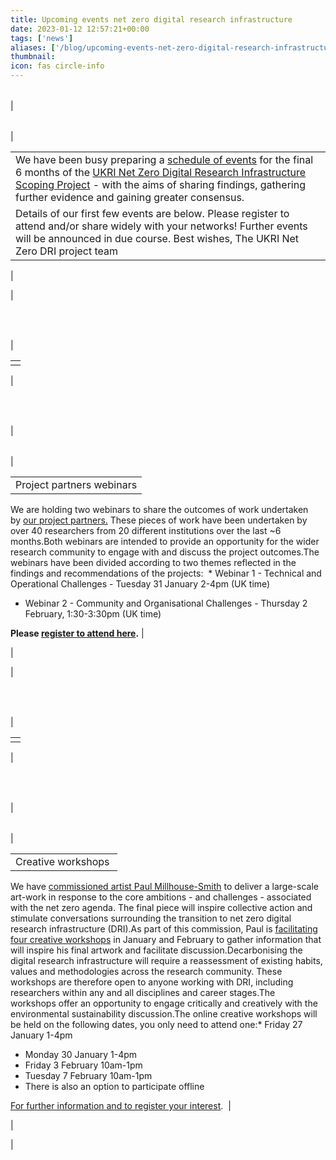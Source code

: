```yaml
---
title: Upcoming events net zero digital research infrastructure
date: 2023-01-12 12:57:21+00:00
tags: ['news']
aliases: ['/blog/upcoming-events-net-zero-digital-research-infrastructure']
thumbnail: 
icon: fas circle-info
---
```




|  |  |  |
| --- | --- | --- |
| 

|  |  |
| --- | --- |
| 

|  |
| --- |
| We have been busy preparing a [schedule of events](https://ceda.us13.list-manage.com/track/click?u=1cfa57a9f54737c238fcdcbb2&id=7b7d654804&e=e4c7779b9d "https://ceda.us13.list-manage.com/track/click?u=1cfa57a9f54737c238fcdcbb2&id=7b7d654804&e=e4c7779b9d") for the final 6 months of the [UKRI Net Zero Digital Research Infrastructure Scoping Project](https://net-zero-dri.ceda.ac.uk/) - with the aims of sharing findings, gathering further evidence and gaining greater consensus.
Details of our first few events are below. Please register to attend and/or share widely with your networks! Further events will be announced in due course. Best wishes, The UKRI Net Zero DRI project team   |

 |

 |


 




|  |  |
| --- | --- |
| 

|  |
| --- |
|  |

 |


 




|  |  |  |
| --- | --- | --- |
| 

|  |  |
| --- | --- |
| 

|  |
| --- |
| Project partners webinars
We are holding two webinars to share the outcomes of work undertaken by [our project partners.](https://ceda.us13.list-manage.com/track/click?u=1cfa57a9f54737c238fcdcbb2&id=b19fc4d2f3&e=e4c7779b9d "https://ceda.us13.list-manage.com/track/click?u=1cfa57a9f54737c238fcdcbb2&id=b19fc4d2f3&e=e4c7779b9d") These pieces of work have been undertaken by over 40 researchers from 20 different institutions over the last ~6 months.Both webinars are intended to provide an opportunity for the wider research community to engage with and discuss the project outcomes.The webinars have been divided according to two themes reflected in the findings and recommendations of the projects:  * Webinar 1 - Technical and Operational Challenges - Tuesday 31 January 2-4pm (UK time)
* Webinar 2 - Community and Organisational Challenges - Thursday 2 February, 1:30-3:30pm (UK time)

**Please [register to attend here](https://ceda.us13.list-manage.com/track/click?u=1cfa57a9f54737c238fcdcbb2&id=62e246a303&e=e4c7779b9d "https://ceda.us13.list-manage.com/track/click?u=1cfa57a9f54737c238fcdcbb2&id=62e246a303&e=e4c7779b9d").** |

 |

 |


 




|  |  |
| --- | --- |
| 

|  |
| --- |
|  |

 |


 




|  |  |  |
| --- | --- | --- |
| 

|  |  |
| --- | --- |
| 

|  |
| --- |
| Creative workshops 
We have [commissioned artist Paul Millhouse-Smith](https://ceda.us13.list-manage.com/track/click?u=1cfa57a9f54737c238fcdcbb2&id=f4be53942c&e=e4c7779b9d "https://ceda.us13.list-manage.com/track/click?u=1cfa57a9f54737c238fcdcbb2&id=f4be53942c&e=e4c7779b9d") to deliver a large-scale art-work in response to the core ambitions - and challenges - associated with the net zero agenda. The final piece will inspire collective action and stimulate conversations surrounding the transition to net zero digital research infrastructure (DRI).As part of this commission, Paul is [facilitating four creative workshops](https://ceda.us13.list-manage.com/track/click?u=1cfa57a9f54737c238fcdcbb2&id=6c31b4215c&e=e4c7779b9d "https://ceda.us13.list-manage.com/track/click?u=1cfa57a9f54737c238fcdcbb2&id=6c31b4215c&e=e4c7779b9d") in January and February to gather information that will inspire his final artwork and facilitate discussion.Decarbonising the digital research infrastructure will require a reassessment of existing habits, values and methodologies across the research community. These workshops are therefore open to anyone working with DRI, including researchers within any and all disciplines and career stages.The workshops offer an opportunity to engage critically and creatively with the environmental sustainability discussion.The online creative workshops will be held on the following dates, you only need to attend one:* Friday 27 January 1-4pm
* Monday 30 January 1-4pm
* Friday 3 February 10am-1pm
* Tuesday 7 February 10am-1pm
* There is also an option to participate offline

[For further information and to register your interest](https://ceda.us13.list-manage.com/track/click?u=1cfa57a9f54737c238fcdcbb2&id=ae47b55f88&e=e4c7779b9d "https://ceda.us13.list-manage.com/track/click?u=1cfa57a9f54737c238fcdcbb2&id=ae47b55f88&e=e4c7779b9d").  |

 |

 |


